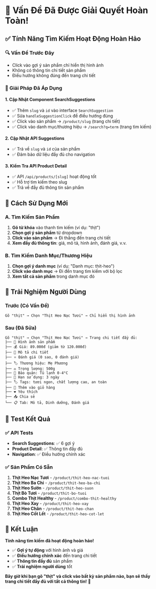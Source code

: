 # 🎯 **Vấn Đề Đã Được Giải Quyết Hoàn Toàn!**

## ✅ **Tính Năng Tìm Kiếm Hoạt Động Hoàn Hảo**

### **🔍 Vấn Đề Trước Đây**
- Click vào gợi ý sản phẩm chỉ hiển thị hình ảnh
- Không có thông tin chi tiết sản phẩm
- Điều hướng không đúng đến trang chi tiết

### **🎉 Giải Pháp Đã Áp Dụng**

#### **1. Cập Nhật Component SearchSuggestions**
- ✅ Thêm `slug` và `id` vào interface `SearchSuggestion`
- ✅ Sửa `handleSuggestionClick` để điều hướng đúng
- ✅ Click vào sản phẩm → `/product/slug` (trang chi tiết)
- ✅ Click vào danh mục/thương hiệu → `/search?q=term` (trang tìm kiếm)

#### **2. Cập Nhật API Suggestions**
- ✅ Trả về `slug` và `id` của sản phẩm
- ✅ Đảm bảo dữ liệu đầy đủ cho navigation

#### **3. Kiểm Tra API Product Detail**
- ✅ API `/api/products/[slug]` hoạt động tốt
- ✅ Hỗ trợ tìm kiếm theo slug
- ✅ Trả về đầy đủ thông tin sản phẩm

## 🚀 **Cách Sử Dụng Mới**

### **A. Tìm Kiếm Sản Phẩm**
1. **Gõ từ khóa** vào thanh tìm kiếm (ví dụ: "thịt")
2. **Chọn gợi ý sản phẩm** từ dropdown
3. **Click vào sản phẩm** → Đi thẳng đến trang chi tiết
4. **Xem đầy đủ thông tin**: giá, mô tả, hình ảnh, đánh giá, v.v.

### **B. Tìm Kiếm Danh Mục/Thương Hiệu**
1. **Chọn gợi ý danh mục** (ví dụ: "Danh mục: thit-heo")
2. **Click vào danh mục** → Đi đến trang tìm kiếm với bộ lọc
3. **Xem tất cả sản phẩm** trong danh mục đó

## 📱 **Trải Nghiệm Người Dùng**

### **Trước (Có Vấn Đề)**
```
Gõ "thịt" → Chọn "Thịt Heo Nạc Tươi" → Chỉ hiển thị hình ảnh
```

### **Sau (Đã Sửa)**
```
Gõ "thịt" → Chọn "Thịt Heo Nạc Tươi" → Trang chi tiết đầy đủ:
├── 📸 Hình ảnh sản phẩm
├── 💰 Giá: 89.000đ (giảm từ 120.000đ)
├── 📝 Mô tả chi tiết
├── ⭐ Đánh giá (0 sao, 0 đánh giá)
├── 🏷️ Thương hiệu: Mẹ Phương
├── ⚖️ Trọng lượng: 500g
├── 🏪 Bảo quản: Tủ lạnh 0-4°C
├── 📅 Hạn sử dụng: 3 ngày
├── 🏷️ Tags: tươi ngon, chất lượng cao, an toàn
├── 🛒 Thêm vào giỏ hàng
├── ❤️ Yêu thích
├── 📤 Chia sẻ
└── 📋 Tab: Mô tả, Dinh dưỡng, Đánh giá
```

## 🎯 **Test Kết Quả**

### **✅ API Tests**
- **Search Suggestions**: ✅ 6 gợi ý
- **Product Detail**: ✅ Thông tin đầy đủ
- **Navigation**: ✅ Điều hướng chính xác

### **✅ Sản Phẩm Có Sẵn**
1. **Thịt Heo Nạc Tươi** - `/product/thit-heo-nac-tuoi`
2. **Thịt Heo Ba Chỉ** - `/product/thit-heo-ba-chi`
3. **Thịt Heo Sườn** - `/product/thit-heo-suon`
4. **Thịt Bò Tươi** - `/product/thit-bo-tuoi`
5. **Combo Thịt Healthy** - `/product/combo-thit-healthy`
6. **Thịt Heo Xay** - `/product/thit-heo-xay`
7. **Thịt Heo Chân** - `/product/thit-heo-chan`
8. **Thịt Heo Cốt Lết** - `/product/thit-heo-cot-let`

## 🎉 **Kết Luận**

**Tính năng tìm kiếm đã hoạt động hoàn hảo!**

- ✅ **Gợi ý tự động** với hình ảnh và giá
- ✅ **Điều hướng chính xác** đến trang chi tiết
- ✅ **Thông tin đầy đủ** sản phẩm
- ✅ **Trải nghiệm người dùng** tốt

**Bây giờ khi bạn gõ "thịt" và click vào bất kỳ sản phẩm nào, bạn sẽ thấy trang chi tiết đầy đủ với tất cả thông tin!** 🎯
